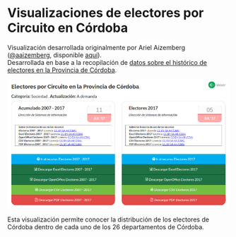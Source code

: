 # Visualizaciones de electores por Circuito en Córdoba

Visualización desarrollada originalmente por Ariel Aizemberg ([@aaizemberg](https://github.com/aaizemberg), disponible [aquí](https://aaizemberg.github.io/vis/cordoba/)).  
Desarrollada en base a la recopilación de [datos sobre el histórico de electores en la Provincia de Córdoba](https://gobiernoabierto.cordoba.gob.ar/data/datos-abiertos/categoria/sociedad/electores-por-circuito-en-la-provincia-de-cordoba/216).  

![electores](img/electores.png)

Esta visualización permite conocer la distribución de los electores de Córdoba dentro de cada uno de los 26 departamentos de Córdoba.  


